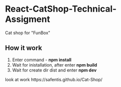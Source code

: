 # React-CatShop-Technical-Assigment
Cat shop for "FunBox"
<h2>How it work</h2>
<ol>
  <li>Enter command - <b>npm install</b></li>
  <li>Wait for inistallation, after enter <b>npm build</b></li>
  <li>Wait for create dir dist and enter <b>npm dev</b></li>
</ol>
<p>look at work https://safentis.github.io/Cat-Shop/</p>